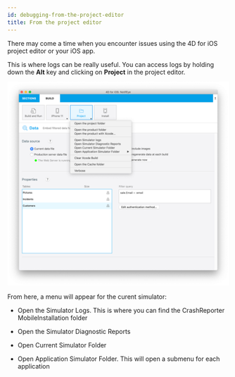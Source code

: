 ```yaml
---
id: debugging-from-the-project-editor
title: From the project editor
---
```


There may come a time when you encounter issues using the 4D for iOS project editor or your iOS app. 

This is where logs can be really useful. You can access logs by holding down the **Alt** key and clicking on **Project** in the project editor.

![Debugging](assets/en/debugging/debug-from-4D-for-iOS.png)

From here, a menu will appear for the curent simulator:


* Open the Simulator Logs. 
This is where you can find the CrashReporter
MobileInstallation folder

* Open the Simulator Diagnostic Reports


* Open Current Simulator Folder

* Open Application Simulator Folder. 
This will open a submenu for each application
